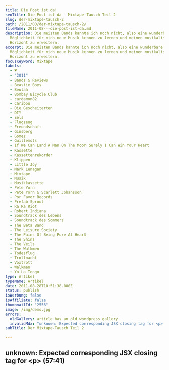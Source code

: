 ```yaml
---
title: Die Post ist da!
seoTitle: Die Post ist da - Mixtape-Tausch Teil 2
slug: der-mixtape-tausch-2
path: /2011/08/der-mixtape-tausch-2/
fileName: 2011-08---die-post-ist-da.md
description: Die meisten Bands kannte ich noch nicht, also eine wunderbare
  Möglichkeit für mich neue Musik kennen zu lernen und meinen musikalischen
  Horizont zu erweitern.
excerpt: Die meisten Bands kannte ich noch nicht, also eine wunderbare
  Möglichkeit für mich neue Musik kennen zu lernen und meinen musikalischen
  Horizont zu erweitern.
focusKeyword: Mixtape
labels:
  - ♥
  - "2011"
  - Bands & Reviews
  - Beastie Boys
  - Beulah
  - Bombay Bicycle Club
  - cardamon82
  - Caribou
  - Die Gescheiterten
  - DIY
  - Eels
  - Flugzeug
  - Freundschaft
  - Ginsberg
  - Gomez
  - Guillemots
  - If We Can Land A Man On The Moon Surely I Can Win Your Heart
  - Kassette
  - Kassettenrekorder
  - Klippen
  - Little Joy
  - Mark Lenagan
  - Mixtape
  - Musik
  - Musikkassette
  - Pete Yorn
  - Pete Yorn & Scarlett Johansson
  - Por Favor Records
  - Prefab Sprout
  - Ra Ra Riot
  - Robert Indiana
  - Soundtrack des Lebens
  - Soundtrack des Sommers
  - The Beta Band
  - The Leisure Society
  - The Pains Of Being Pure At Heart
  - The Shins
  - The Veils
  - The Walkmen
  - Todesflug
  - Trollnacht
  - Voxtrott
  - Walkman
  - Yo La Tengo
type: Artikel
typeName: Artikel
date: 2011-08-28T10:51:38.000Z
status: publish
isWerbung: false
isAffiliate: false
thumbnailId: "2556"
image: /img/demo.jpg
errors:
  oldGallery: article has an old wordpress gallery
  invalidMdx: "unknown: Expected corresponding JSX closing tag for <p> (57:41)"
subTitle: Der Mixtape-Tausch Teil 2
  
---
```


## unknown: Expected corresponding JSX closing tag for &lt;p> (57:41)

<!--
Zusätzlich zu den 15 Songs, auf der Kassette, sowie auf 2 CDs (jeweils eine CD
für jede Seite der Kassette), habe ich noch eine dritte CD mit dem Titel "Die
Gescheiterten" erhalten, auf der sich neun Songs befinden, die bereits in der
engeren Auswahl standen, es jedoch am Ende nicht auf das Mixtape geschafft
haben, wobei man hier eindeutig nicht von "gescheiterten" Songs sprechen kann,
wenn man nach der Qualität urteilt. Zusätzlich zur Musik enthielt das Päckchen
einen wundervollen Brief, aus dem ich hier einen kleinen Auszug (mit
freundlicher Genehmigung von Ginsberg) zeigen möchte:

<blockquote>"... Aber nun zum Eingemachten.

Die Kassette darf sich zu Recht damit rühmen, meine bisher Beste zu sein. Ich
habe ja schon so einige erstellt und oftmals war es das heimliche Ziel, die EINE
Kassette zu erstellen, die ich hören muss, 90 Minuten bevor mein Flugzeug an
einer Klippe zerschellt (oder ein ähnliches Szenario). Für diesen Moment ist es
auf jeden Fall gelungen, in zwei Wochen sieht die Sache aber vielleicht auch
wieder anders aus, denn möglicherweise muss ich dann ja auch feststellen, dass
einige Lieder fehlen, nämlich die von Deiner Kassette zum Beispiel. Ich habe ja
auch ernsthaft überlegt die Troll-Nacht aufzunehmen ("Troll-Nacht" von THE
DODOS - einer der youtube-Musikvideo-Tipps von cardamon 82, anm. der Autorin),
es dann aber wieder verworfen, da es dann ja doch darum ging, Dir möglichst
viele neue Lieder nahezubringen. Auf der Todesflugkassette wird aber sicher
Platz dafür sein.

Das Cover habe ich dem Lied gewidmet, welches es immerhin in Dein Blog geschafft
hat ("If We Can Land A Man On The Moon, Then Surely I Can Win Your Heart" von
BEULAH , Anm. d. Autorin). Erstens, weil es an sich schon ein toller Titel ist
und zweitens gefiel mit die Variation des LOVE-Schriftzuges von Robert Indiana.
Das gleichnamige Lied konnte ich dann leider nicht mehr auf der Kassette
unterbringen, weil es von der Zeit nicht ganz in das Konzept passte, und "Emma
Blowguns Last Stand" am Ende des Tages (oder Todesfluges) doch mein
Lieblingslied von BEULAH ist.

Die A-Seite entstpricht im Großen und Ganzen der Playlist, die es in den
vergangenen Wochen zur ungekrönten Königin meiner Playlisten schaffte. Wie Du
feststellen wirst, sind einige Bands mit zwei Liedern vertreten (das gilt auch
für die B-Seite), was unter einigen Vertretern der Mixtape-Zunft (oder -Gilde)
als Frevel gilt, aber an solchen Formalitäten störe ich mich mich nicht und ich
Du sicher auch nicht. Hier sind schon einige meiner Alltime-Favorites
anzutreffen. Die Lieder von THE WALKMEN, THE BETA BAND, das überaus tolle und
epische Lied von YO LA TENGO... Aber ich will an dieser Stelle nichts weiter
vorweg nehmen, sonst übe ich noch unlauteren Einfluss auf Deine Wertung aus.

Die B-Seite ist etwas poppiger gehalten, aber auch hier wieder mit einigen
meiner absoluten Lieblingslieder. Ein paar habe ich Dir bereits vorgespielt,
denn zu jenen Zeitpunkten hatte ich noch ein anderes Konzept für die B-Seite
geplant. Im Grunde wäre es nach diesem Konzept eine Fortführung der A-Seite mit
weniger sehr guten Lieder geworden. Später habe ich mich aber dazu entschieden,
etwas auf die Popschiene abzubiegen, denn die Kassette bietet grundsätzlich eine
gute Möglichkeit, Themen zu variieren, teilweise auch Gegensätzliches auf einem
Medium zu verbinden. Für diese Kassette wäre Gegensätzliches denn jedoch ein
viel zu starkes Wort, aber ich denke, die Seiten treffen schon ihren eigenen
Ton.

Einige Lieder konnten es leider nicht auf die Kassette schaffen, da Du aber
genau wie ich ein Fan von Bonuseditionen bist, dachte ich mir, dass ich Dir
einfach noch eine dritte CD mitgebe..."</blockquote>## Eine gelungene Mischung

Insgesamt ist das Mixtape wirklich eine gelungene Mischung, die wie schon
erwähnt, sehr gut meinen Geschmack trifft, die CDs laufen in meinem Auto hoch
und runter und versüßen mir meine morgentliche Fahrt ins Büro, momentan läuft
wieder die Kassette im Rekorder. Ganz klar der Soundtrack des Sommers, einige
der Songs wurden auf jeden Fall auch zum Soundtrack des Lebens hinzugefügt.

Ganz besonders habe ich mich gefreut, das auch MARK LANEGAN, EELS und CARIBOU
(letzte auf der CD der "Gescheiterten") es geschafft haben, Erwähnung zu finden.
Wunderbar finde ich es, dass ich durch diesen Musiktausch Bands wie THE BOMBAY
BICYCLE CLUB, THE BETA BAND, VOXTROTT, und THE VEILS kennenlernen durfte, mit
denen ich mich ganz sicher noch weiterhin beschäftigen werde, ganz zu schweigen
natürlich von BEULAH, diese Band habe ich bereits in meine Liste der Favoriten
aufgenommen. Ganz besonders hat mir auch " Canadian Girl" von THE WALKMEN
gefallen, ich habe mich bereits einige Male dabei ertappt, wie ich zurückgespult
und das Lied noch mal gehört habe.

Nach dem Hören und auch nach der "Todesflug-Geschichte" ist mir klar geworden,
dass ich bestimmt nochmal ein Mixtape für Ginsberg zusammenstellen werde, da auf
meiner Combilation mit Sicherheit noch einige Songs für den Flug in Richtung
Klippe fehlen. Ach ja: Über den Klassiker von den BEASTIE BOYS habe ich mich
gefreut! Lange nicht mehr gehört, erinnert mich an die wunderschöne alte
Mixtape-Zeit!

[gallery type="rectangular" link="none" size="medium"
ids="2562,2561,2560,2559,2558,2557,2556,2555,2554,2553,2551,2549,2548,2547"]

## Die Musik:### Seite A: _ \_\_\_\_ _ **1.) Yo La Tengo - The Story Of Yo La Tengo**

[youtube=http://www.youtube.com/watch?v=IFrwgyrviTA]

**2.) Mark Lenegan - Hit The City**

[youtube=http://www.youtube.com/watch?v=_xMvw9lCOBw]

**3.) The Walkmen - Blue As Your Blood**

[youtube=http://www.youtube.com/watch?v=6BNt2Cm6Y2A]

**4.) Bombay Bicycle Club - Many Ways**

[youtube=http://www.youtube.com/watch?v=3Zv4s-JQJgQ&amp;playnext=1&amp;list=PL0B0E9714FDC2C976]

**5.) Bombay Bicycle Club - Swansea**

[youtube=http://www.youtube.com/watch?v=neB1iZgr8DY]

**6.) The Beta Band - She´s The One**

[youtube=http://www.youtube.com/watch?v=nqF5LEPzUBI]

**7.) The Walkmen - Candian Girl**

[youtube=http://www.youtube.com/watch?v=DPdfZlm4d-c]

**8.) Eels - Numbered Days** (leider im Internet nicht auffindbar, ist auf dem
Album "Jeannies Diary" zu finden)

**9.) Little Joy - Evaporar**

[youtube=http://www.youtube.com/watch?v=IWXTisH11-Y]

#### Seite B **10.)** **Voxtrott - Indroduction**

[youtube=http://www.youtube.com/watch?v=_nCpuHLGS8w]

**11.) The Leisure Society - A Fighting Chance**

[youtube=http://www.youtube.com/watch?v=FWxy2upYAUk]

**12.) The Leisure Society - The Sleeper**

[youtube=http://www.youtube.com/watch?v=KXdQX2SHqh4]

**13.) Gomez - You, Me And Everybody**

[youtube=http://www.youtube.com/watch?v=nB0rg6nC344]

**14.) The Shins - Phantom Limb**

[youtube=http://www.youtube.com/watch?v=wur50eO9iu8]

**15.) Ra Ra Riot - Too Too Too Fast**

[youtube=http://www.youtube.com/watch?v=smiE4slgGoM]

**16.) Voxtrot - The Start Of Something**

[youtube=http://www.youtube.com/watch?v=PtWhB1JgZGc]

**17.) Guillemots -** **São Paulo**

[youtube=http://www.youtube.com/watch?v=cGvSEgrx9BY]

#### Die Gescheiterten: **18.) The Beasty Boys - I Don´t Know**

[youtube=http://www.youtube.com/watch?v=E-qFgw5i-zU]

**19.) Beulah - I´ll Be Your Lamphade** (Leider im Internet nicht auffindbar,
ist auf dem Album "The Coast Is Never Clean" zu finden)

**20.) Beulah - If We Can Land A Man On The Moon, Surely I Can Win Your Love ♥**

[youtube=http://www.youtube.com/watch?v=SZKFyxCB2Is&amp;list=FLaNjgTF8glhKXAJ-T3331qw&amp;index=33&amp;feature=plpp]

**21.) Caribou - Desiree**

[youtube=http://www.youtube.com/watch?v=QU48sW6zQYY]

**22.) The Veils - Wild Son**

[youtube=http://www.youtube.com/watch?v=L1Dm22ziDBM]

**23.) Yo La Tengo - Deeper Into Movies**

[youtube=http://www.youtube.com/watch?v=iCFWpb8YZJU]

**24.) The Pains Of Being Pure At Heart - Young Adult Friction**

[youtube=http://www.youtube.com/watch?v=HxqAc7yfd6E]

**25.) Pete Yorn &amp; Scarlett Johansson - Relator**

[youtube=http://www.youtube.com/watch?v=5ABMBJ9jT-w]

**26.) Prefab Sprout - Bonny**

[youtube=http://www.youtube.com/watch?v=zefR13phCKM]

-->

  